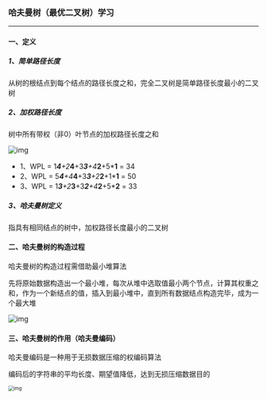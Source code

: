 ### 哈夫曼树（最优二叉树）学习

---

#### 一、定义

##### 1、简单路径长度

从树的根结点到每个结点的路径长度之和，完全二叉树是简单路径长度最小的二叉树

##### 2、加权路径长度

树中所有带权（非0）叶节点的加权路径长度之和

![img](https://img2018.cnblogs.com/blog/1732651/201908/1732651-20190821171537103-1170041434.png)

- 1、WPL = 1***4**+2***4**+3***3**+4***2**+5***1** = 34
- 2、WPL = 5***4**+4***4**+3***3**+2***2**+1***1** = 50
- 3、WPL = 1***3**+2***3**+3***2**+4***2**+5***2** = 33

##### 3、哈夫曼树定义

指具有相同结点的树中，加权路径长度最小的二叉树

#### 二、**哈夫曼树的构造过程**

哈夫曼树的构造过程需借助最小堆算法

先将原始数据构造出一个最小堆，每次从堆中选取值最小两个节点，计算其权重之和，作为一个新结点的值，插入到最小堆中，直到所有数据结点构造完毕，成为一个最大堆

![img](https://img2018.cnblogs.com/blog/1732651/201908/1732651-20190821172450203-711848624.png)

#### 三、哈夫曼树的作用（哈夫曼编码）

哈夫曼编码是一种用于无损数据压缩的权编码算法

编码后的字符串的平均长度、期望值降低，达到无损压缩数据目的

<img src="https://img2018.cnblogs.com/blog/1732651/201908/1732651-20190821172736275-258785016.png" alt="img" style="zoom:67%;" />